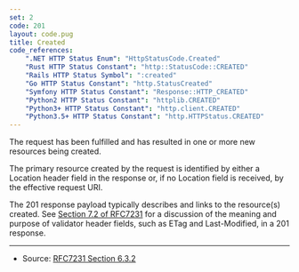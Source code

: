 ```yaml
---
set: 2
code: 201
layout: code.pug
title: Created
code_references:
    ".NET HTTP Status Enum": "HttpStatusCode.Created"
    "Rust HTTP Status Constant": "http::StatusCode::CREATED"
    "Rails HTTP Status Symbol": ":created"
    "Go HTTP Status Constant": "http.StatusCreated"
    "Symfony HTTP Status Constant": "Response::HTTP_CREATED"
    "Python2 HTTP Status Constant": "httplib.CREATED"
    "Python3+ HTTP Status Constant": "http.client.CREATED"
    "Python3.5+ HTTP Status Constant": "http.HTTPStatus.CREATED"
---
```


The request has been fulfilled and has resulted in one or more new resources being created.

The primary resource created by the request is identified by either a Location header field in the response or, if no Location field is received, by the effective request URI.

The 201 response payload typically describes and links to the resource(s) created. See [Section 7.2 of RFC7231][2] for a discussion of the meaning and purpose of validator header fields, such as ETag and Last-Modified, in a 201 response.

---

* Source: [RFC7231 Section 6.3.2][1]

[1]: <https://tools.ietf.org/html/rfc7231#section-6.3.2>
[2]: <https://tools.ietf.org/html/rfc7231#section-7.2>
